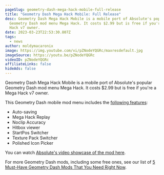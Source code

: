 ```yaml
---
pageSlug: geometry-dash-mega-hack-mobile-full-release
title: "Geometry Dash Mega Hack Mobile: Full Release"
desc: Geometry Dash Mega Hack Mobile is a mobile port of Absolute's popular
  Geometry Dash mod menu Mega Hack. It costs $2.99 but is free if you're a Mega
  Hack v7 owner.
date: 2023-03-23T22:53:30.807Z
tags:
  - news
author: moldymacaronix
image: https://img.youtube.com/vi/pZNodeYQGRc/maxresdefault.jpg
imageSource: https://youtu.be/pZNodeYQGRc
videoID: pZNodeYQGRc
affiliateLinks: false
hideAds: false
---
```

Geometry Dash Mega Hack Mobile is a mobile port of Absolute's popular Geometry Dash mod menu Mega Hack. It costs $2.99 but is free if you're a Mega Hack v7 owner.

This Geometry Dash mobile mod menu includes the [following features](https://absolllute.com/store/view_mega_hack_mobile):

* Auto-saving
* Mega Hack Replay
* Noclip Accuracy
* Hitbox viewer
* StartPos Switcher
* Texture Pack Switcher
* Polished Icon Picker

You can watch [Absolute's video showcase of the mod here](https://youtu.be/pZNodeYQGRc).

For more Geometry Dash mods, including some free ones, see our list of [5 Must-Have Geometry Dash Mods That You Need Right Now](/posts/5-must-have-geometry-dash-mods-that-you-need-right-now/).
